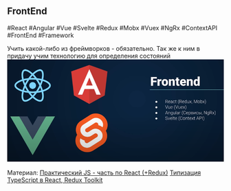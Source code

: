 ## **FrontEnd**
#React #Angular #Vue #Svelte #Redux #Mobx #Vuex #NgRx #ContextAPI #FrontEnd #Framework

Учить какой-либо из фреймворков - обязательно. Так же к ним в придачу учим технологию для определения состояний
![](_png/482236cf39a3649276563bebc277261f.png)

Материал:
[Практический JS - часть по React (+Redux)](../../Development/FrontEnd/React/Практический%20JS.md)
[Типизация TypeScript в React, Redux Toolkit](../../Development/TypeScript/_lessons/Типизация%20TypeScript%20в%20React,%20Redux%20Toolkit.md)